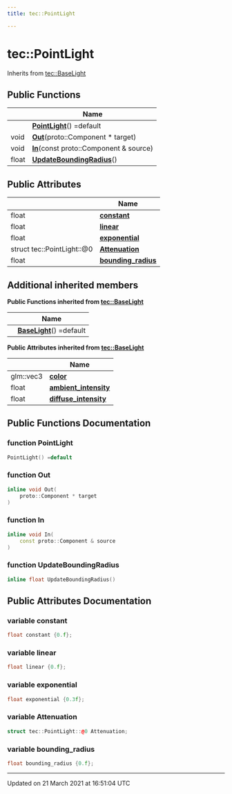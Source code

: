 ```yaml
---
title: tec::PointLight

---
```


# tec::PointLight



Inherits from [tec::BaseLight](/engine/Classes/structtec_1_1_base_light/)

## Public Functions

|                | Name           |
| -------------- | -------------- |
| | **[PointLight](/engine/Classes/structtec_1_1_point_light/#function-pointlight)**() =default |
| void | **[Out](/engine/Classes/structtec_1_1_point_light/#function-out)**(proto::Component * target) |
| void | **[In](/engine/Classes/structtec_1_1_point_light/#function-in)**(const proto::Component & source) |
| float | **[UpdateBoundingRadius](/engine/Classes/structtec_1_1_point_light/#function-updateboundingradius)**() |

## Public Attributes

|                | Name           |
| -------------- | -------------- |
| float | **[constant](/engine/Classes/structtec_1_1_point_light/#variable-constant)**  |
| float | **[linear](/engine/Classes/structtec_1_1_point_light/#variable-linear)**  |
| float | **[exponential](/engine/Classes/structtec_1_1_point_light/#variable-exponential)**  |
| struct tec::PointLight::@0 | **[Attenuation](/engine/Classes/structtec_1_1_point_light/#variable-attenuation)**  |
| float | **[bounding_radius](/engine/Classes/structtec_1_1_point_light/#variable-bounding_radius)**  |

## Additional inherited members

**Public Functions inherited from [tec::BaseLight](/engine/Classes/structtec_1_1_base_light/)**

|                | Name           |
| -------------- | -------------- |
| | **[BaseLight](/engine/Classes/structtec_1_1_base_light/#function-baselight)**() =default |

**Public Attributes inherited from [tec::BaseLight](/engine/Classes/structtec_1_1_base_light/)**

|                | Name           |
| -------------- | -------------- |
| glm::vec3 | **[color](/engine/Classes/structtec_1_1_base_light/#variable-color)**  |
| float | **[ambient_intensity](/engine/Classes/structtec_1_1_base_light/#variable-ambient_intensity)**  |
| float | **[diffuse_intensity](/engine/Classes/structtec_1_1_base_light/#variable-diffuse_intensity)**  |


## Public Functions Documentation

### function PointLight

```cpp
PointLight() =default
```


### function Out

```cpp
inline void Out(
    proto::Component * target
)
```


### function In

```cpp
inline void In(
    const proto::Component & source
)
```


### function UpdateBoundingRadius

```cpp
inline float UpdateBoundingRadius()
```


## Public Attributes Documentation

### variable constant

```cpp
float constant {0.f};
```


### variable linear

```cpp
float linear {0.f};
```


### variable exponential

```cpp
float exponential {0.3f};
```


### variable Attenuation

```cpp
struct tec::PointLight::@0 Attenuation;
```


### variable bounding_radius

```cpp
float bounding_radius {0.f};
```


-------------------------------

Updated on 21 March 2021 at 16:51:04 UTC